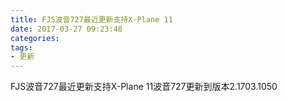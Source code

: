 ```yaml
---
title: FJS波音727最近更新支持X-Plane 11
date: 2017-03-27 09:23:48
categories:
tags:
- 更新
---
```


FJS波音727最近更新支持X-Plane 11波音727更新到版本2.1703.1050

